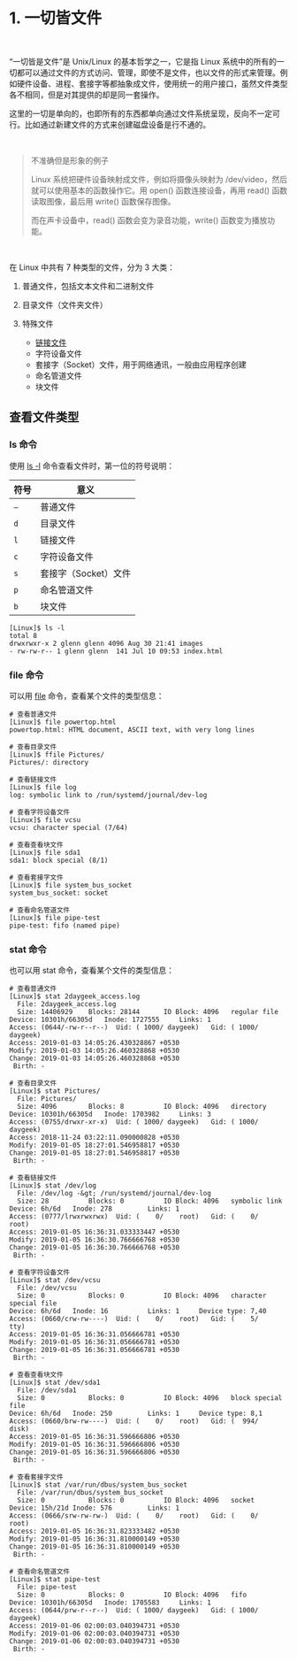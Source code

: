 # 1. 一切皆文件

‍

“一切皆是文件”是 Unix/Linux 的基本哲学之一，它是指 Linux 系统中的所有的一切都可以通过文件的方式访问、管理，即使不是文件，也以文件的形式来管理。例如硬件设备、进程、套接字等都抽象成文件，使用统一的用户接口，虽然文件类型各不相同，但是对其提供的却是同一套操作。

这里的一切是单向的，也即所有的东西都单向通过文件系统呈现，反向不一定可行。比如通过新建文件的方式来创建磁盘设备是行不通的。

‍

> 不准确但是形象的例子
>
> Linux 系统把硬件设备映射成文件，例如将摄像头映射为 /dev/video，然后就可以使用基本的函数操作它。用 open() 函数连接设备，再用 read() 函数读取图像，最后用 write() 函数保存图像。
>
> 而在声卡设备中，read() 函数会变为录音功能，write() 函数变为播放功能。

‍

在 Linux 中共有 7 种类型的文件，分为 3 大类：

1. 普通文件，包括文本文件和二进制文件
2. 目录文件（文件夹文件）
3. 特殊文件

    * [链接文件](https://gnu-linux.readthedocs.io/zh/latest/Chapter03/00_link.html)
    * 字符设备文件
    * 套接字（Socket）文件，用于网络通讯，一般由应用程序创建
    * 命名管道文件
    * 块文件

## 查看文件类型

### ls 命令

使用 [ls -l](https://gnu-linux.readthedocs.io/zh/latest/Chapter01/00_ls.html#cmd-ls) 命令查看文件时，第一位的符号说明：

|符号|意义|
| ------| ----------------------|
|​`–`​|普通文件|
|​`d`​|目录文件|
|​`l`​|链接文件|
|​`c`​|字符设备文件|
|​`s`​|套接字（Socket）文件|
|​`p`​|命名管道文件|
|​`b`​|块文件|

```
[Linux]$ ls -l
total 8
drwxrwxr-x 2 glenn glenn 4096 Aug 30 21:41 images
- rw-rw-r-- 1 glenn glenn  141 Jul 10 09:53 index.html
```

### file 命令

可以用 [file](https://gnu-linux.readthedocs.io/zh/latest/Chapter01/00_file.html#cmd-file) 命令，查看某个文件的类型信息：

```
# 查看普通文件
[Linux]$ file powertop.html
powertop.html: HTML document, ASCII text, with very long lines

# 查看目录文件
[Linux]$ ffile Pictures/
Pictures/: directory

# 查看链接文件
[Linux]$ file log
log: symbolic link to /run/systemd/journal/dev-log

# 查看字符设备文件
[Linux]$ file vcsu
vcsu: character special (7/64)

# 查看查看块文件
[Linux]$ file sda1
sda1: block special (8/1)

# 查看套接字文件
[Linux]$ file system_bus_socket
system_bus_socket: socket

# 查看命名管道文件
[Linux]$ file pipe-test
pipe-test: fifo (named pipe)
```

### stat 命令

也可以用 stat 命令，查看某个文件的类型信息：

```
# 查看普通文件
[Linux]$ stat 2daygeek_access.log
  File: 2daygeek_access.log
  Size: 14406929    Blocks: 28144      IO Block: 4096   regular file
Device: 10301h/66305d   Inode: 1727555     Links: 1
Access: (0644/-rw-r--r--)  Uid: ( 1000/ daygeek)   Gid: ( 1000/ daygeek)
Access: 2019-01-03 14:05:26.430328867 +0530
Modify: 2019-01-03 14:05:26.460328868 +0530
Change: 2019-01-03 14:05:26.460328868 +0530
 Birth: -

# 查看目录文件
[Linux]$ stat Pictures/
  File: Pictures/
  Size: 4096        Blocks: 8          IO Block: 4096   directory
Device: 10301h/66305d   Inode: 1703982     Links: 3
Access: (0755/drwxr-xr-x)  Uid: ( 1000/ daygeek)   Gid: ( 1000/ daygeek)
Access: 2018-11-24 03:22:11.090000828 +0530
Modify: 2019-01-05 18:27:01.546958817 +0530
Change: 2019-01-05 18:27:01.546958817 +0530
 Birth: -

# 查看链接文件
[Linux]$ stat /dev/log
  File: /dev/log -&gt; /run/systemd/journal/dev-log
  Size: 28          Blocks: 0          IO Block: 4096   symbolic link
Device: 6h/6d   Inode: 278         Links: 1
Access: (0777/lrwxrwxrwx)  Uid: (    0/    root)   Gid: (    0/    root)
Access: 2019-01-05 16:36:31.033333447 +0530
Modify: 2019-01-05 16:36:30.766666768 +0530
Change: 2019-01-05 16:36:30.766666768 +0530
 Birth: -

# 查看字符设备文件
[Linux]$ stat /dev/vcsu
  File: /dev/vcsu
  Size: 0           Blocks: 0          IO Block: 4096   character special file
Device: 6h/6d   Inode: 16          Links: 1     Device type: 7,40
Access: (0660/crw-rw----)  Uid: (    0/    root)   Gid: (    5/     tty)
Access: 2019-01-05 16:36:31.056666781 +0530
Modify: 2019-01-05 16:36:31.056666781 +0530
Change: 2019-01-05 16:36:31.056666781 +0530
 Birth: -

# 查看查看块文件
[Linux]$ stat /dev/sda1
  File: /dev/sda1
  Size: 0           Blocks: 0          IO Block: 4096   block special file
Device: 6h/6d   Inode: 250         Links: 1     Device type: 8,1
Access: (0660/brw-rw----)  Uid: (    0/    root)   Gid: (  994/    disk)
Access: 2019-01-05 16:36:31.596666806 +0530
Modify: 2019-01-05 16:36:31.596666806 +0530
Change: 2019-01-05 16:36:31.596666806 +0530
 Birth: -

# 查看套接字文件
[Linux]$ stat /var/run/dbus/system_bus_socket
  File: /var/run/dbus/system_bus_socket
  Size: 0           Blocks: 0          IO Block: 4096   socket
Device: 15h/21d Inode: 576         Links: 1
Access: (0666/srw-rw-rw-)  Uid: (    0/    root)   Gid: (    0/    root)
Access: 2019-01-05 16:36:31.823333482 +0530
Modify: 2019-01-05 16:36:31.810000149 +0530
Change: 2019-01-05 16:36:31.810000149 +0530
 Birth: -

# 查看命名管道文件
[Linux]$ stat pipe-test
  File: pipe-test
  Size: 0           Blocks: 0          IO Block: 4096   fifo
Device: 10301h/66305d   Inode: 1705583     Links: 1
Access: (0644/prw-r--r--)  Uid: ( 1000/ daygeek)   Gid: ( 1000/ daygeek)
Access: 2019-01-06 02:00:03.040394731 +0530
Modify: 2019-01-06 02:00:03.040394731 +0530
Change: 2019-01-06 02:00:03.040394731 +0530
 Birth: -
```
